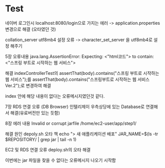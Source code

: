 # Test

네이버 로그인시 localhost:8080/login으로 가지는 에러 -> application.properties 변경으로 해결 (오타였던 것)

collation_server utf8mb4 설정 오류 -> character_set_server 을 utf8mb4로 설정 해주기 

5장
오류내용
java.lang.AssertionError:
Expecting:
<"html코드">
to contain:
 <"스프링 부트로 시작하는 웹 서비스">

해결
indexControllerTest의  assertThat(body).contains("스프링 부트로 시작하는 웹 서비스");를
assertThat(body).contains("스프링부트로 시작하는 웹 서비스 Ver.2");로 변경하여 해결

index 안에 해당 내용이 없다는 오류메시지였던것 같다.

7장
RDS 연결 오류 (DB Browser)
인텔리제이 우측상당에 있는 Database로 연결해서 해결(유료버전만 있는 듯함)

8장
에러 내용
Invalid or corrupt jarfile /home/ec2-user/app/step1/ 

해결 
원인 depoly.sh 오타 
책 
echo "> 새 애플리케이션 배포" JAR_NAME=$(ls -tr $REPOSITORY/ | grep jar | tail -n 1)


EC2 및 RDS 연결 오류
deploy.sh의 오타 해결

이번에는 jar 파일을 찾을 수 없다는 오류메시지 나오기 시작함



